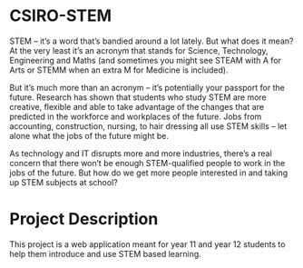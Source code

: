# CSIRO-STEM

STEM – it’s a word that’s bandied around a lot lately. But what does it mean?  At the very least it’s an acronym that stands for Science, Technology, Engineering and Maths (and sometimes you might see STEAM with A for Arts or STEMM when an extra M for Medicine is included).

But it’s much more than an acronym – it’s potentially your passport for the future. Research has shown that students who study STEM are more creative, flexible and able to take advantage of the changes that are predicted in the workforce and workplaces of the future. Jobs from accounting, construction, nursing, to hair dressing all use STEM skills – let alone what the jobs of the future might be.

As technology and IT disrupts more and more industries, there’s a real concern that there won’t be enough STEM-qualified people to work in the jobs of the future. But how do we get more people interested in and taking up STEM subjects at school?



# Project Description

This project is a web application meant for year 11 and year 12 students to help them introduce and use STEM based learning.
